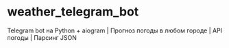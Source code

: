 # weather_telegram_bot
Telegram bot на Python + aiogram | Прогноз погоды в любом городе | API погоды | Парсинг JSON
